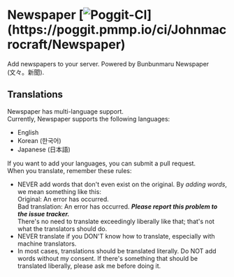 # Newspaper [![Poggit-CI](https://poggit.pmmp.io/ci.badge/Johnmacrocraft/Newspaper/~)](https://poggit.pmmp.io/ci/Johnmacrocraft/Newspaper)
Add newspapers to your server. Powered by Bunbunmaru Newspaper (文々。新聞).

## Translations
Newspaper has multi-language support.<br />
Currently, Newspaper supports the following languages:
- English
- Korean (한국어)
- Japanese (日本語)

If you want to add your languages, you can submit a pull request.<br />
When you translate, remember these rules:
- NEVER add words that don't even exist on the original. By _adding words_, we mean something like this:<br />
Original: An error has occurred.<br />
Bad translation: An error has occurred. _**Please report this problem to the issue tracker.**_<br />
There's no need to translate exceedingly liberally like that; that's not what the translators should do.
- NEVER translate if you DON'T know how to translate, especially with machine translators.
- In most cases, translations should be translated literally. Do NOT add words without my consent. If there's something that should be translated liberally, please ask me before doing it.
